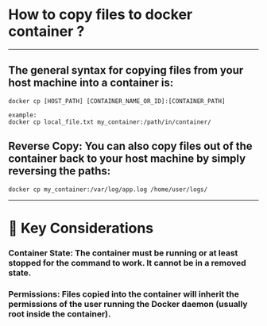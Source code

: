 # How to copy files to docker container ?

***

## The general syntax for copying files from your host machine into a container is:
  ```
  docker cp [HOST_PATH] [CONTAINER_NAME_OR_ID]:[CONTAINER_PATH]

  example:
  docker cp local_file.txt my_container:/path/in/container/
  ```


## Reverse Copy: You can also copy files out of the container back to your host machine by simply reversing the paths:
```
docker cp my_container:/var/log/app.log /home/user/logs/
```

***

# 📝 Key Considerations
  ### Container State: The container must be running or at least stopped for the command to work. It cannot be in a removed state.

  ### Permissions: Files copied into the container will inherit the permissions of the user running the Docker daemon (usually root inside the container).





